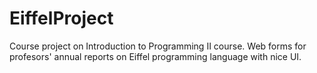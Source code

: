# EiffelProject

Course project on Introduction to Programming II course.
Web forms for profesors' annual reports on Eiffel programming language with nice UI. 
